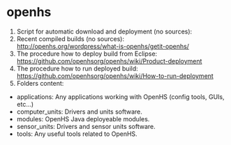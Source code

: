 # openhs
1. Script for automatic download and deployment (no sources): 
2. Recent compiled builds (no sources): http://openhs.org/wordpress/what-is-openhs/getit-openhs/
3. The procedure how to deploy build from Eclipse: https://github.com/openhsorg/openhs/wiki/Product-deployment
4. The procedure how to run deployed build: https://github.com/openhsorg/openhs/wiki/How-to-run-deployment
5. Folders content:
 - applications: Any applications working with OpenHS (config tools, GUIs, etc...)
 - computer_units: Drivers and units software.
 - modules: OpenHS Java deployeable modules.
 - sensor_units: Drivers and sensor units software.
 - tools: Any useful tools related to OpenHS.


